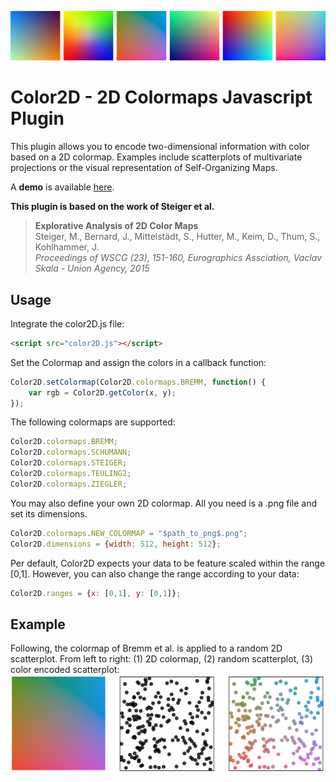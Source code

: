 ![bg img](images/bg.png "header")

# Color2D - 2D Colormaps Javascript Plugin
This plugin allows you to encode two-dimensional information with color based on a 2D colormap. Examples include scatterplots of multivariate projections or the visual representation of Self-Organizing Maps.

A **demo** is available [here](http://dominikjaeckle.com/projects/color2d/).

**This plugin is based on the work of Steiger et al.**

> <b>Explorative Analysis of 2D Color Maps</b></br>
> Steiger, M., Bernard, J., Mittelstädt, S., Hutter, M., Keim, D., Thum, S., Kohlhammer, J.</br>
><i>Proceedings of WSCG (23), 151-160, Eurographics Assciation, Vaclav Skala - Union Agency, 2015</i>

## Usage
Integrate the color2D.js file:
```html
<script src="color2D.js"></script>
```

Set the Colormap and assign the colors in a callback function:
```javascript
Color2D.setColormap(Color2D.colormaps.BREMM, function() { 
    var rgb = Color2D.getColor(x, y);
});
```

The following colormaps are supported:
```javascript
Color2D.colormaps.BREMM; 
Color2D.colormaps.SCHUMANN; 
Color2D.colormaps.STEIGER; 
Color2D.colormaps.TEULING2; 
Color2D.colormaps.ZIEGLER;
```

You may also define your own 2D colormap. All you need is a .png file and set its dimensions.
```javascript
Color2D.colormaps.NEW_COLORMAP = "$path_to_png$.png";
Color2D.dimensions = {width: 512, height: 512};
```

Per default, Color2D expects your data to be feature scaled within the range [0,1]. However, you can also change the range according to your data:
```javascript
Color2D.ranges = {x: [0,1], y: [0,1]};
```

## Example
Following, the colormap of Bremm et al. is applied to a random 2D scatterplot. From left to right: (1) 2D colormap, (2) random scatterplot, (3) color encoded scatterplot:
![example](images/example.png "example")
